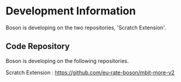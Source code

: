 # Development Information

Boson is developing on the two repositories, 'Scratch Extension'.

## Code Repository

Boson is developing on the following repositories.

Scratch Extension : https://github.com/eu-rate-boson/mbit-more-v2

